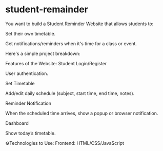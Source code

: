 # student-remainder

You want to build a Student Reminder Website that allows students to:

Set their own timetable.

Get notifications/reminders when it's time for a class or event.

Here's a simple project breakdown:

 Features of the Website:
Student Login/Register

User authentication.

Set Timetable

Add/edit daily schedule (subject, start time, end time, notes).

Reminder Notification

When the scheduled time arrives, show a popup or browser notification.

Dashboard

Show today’s timetable.


⚙Technologies to Use:
Frontend:
HTML/CSS/JavaScript



